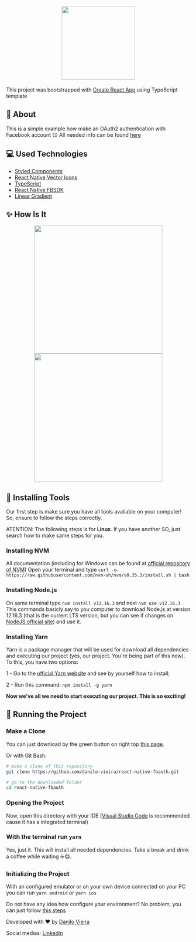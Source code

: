 <h1 align="center">
  <img height="200px" src="https://ik.imagekit.io/danilovieira/fbauth-icon_uvJqeTDqh.jpg" alt="">
</h1>


This project was bootstrapped with [Create React App](https://github.com/facebook/create-react-app) using TypeScript template

## 📝 About

This is a simple example how make an OAuth2 authentication with Facebook account 😉
All needed info can be found [here](https://github.com/Facebook/react-native-fbsdk)

## 💻 Used Technologies

* [Styled Components](https://styled-components.com/)
* [React Native Vector Icons](https://github.com/oblador/react-native-vector-icons)
* [TypeScript](https://www.typescriptlang.org/)
* [React Native FBSDK](https://github.com/Facebook/react-native-fbsdk)
* [Linear Gradient](https://github.com/react-native-community/react-native-linear-gradient)

## ✨ How Is It 
<div align="center">
  <img src="https://ik.imagekit.io/danilovieira/fbauth-1_kTlZ_dbof.png" width="350" >
  <img src="https://ik.imagekit.io/danilovieira/fbauth-2_yxonLkcSy.png" width="350" >
</div>

## 🤭 Installing Tools

Our first step is make sure you have all tools avaliable on your computer!
So, ensure to follow the steps correctly.

ATENTION: The following steps is for **Linux**. If you have another SO, just search how to make same steps for you.

### **Installing NVM**

  All documentation (including for Windows can be found at [official repository of NVM](https://github.com/nvm-sh/nvm#installing-and-updating))
  Open your terminal and type `curl -o- https://raw.githubusercontent.com/nvm-sh/nvm/v0.35.3/install.sh | bash`

### **Installing Node.js**

  On same terminal type `nvm install v12.16.3` and next `nvm use v12.16.3`
  This commands basicly say to you computer to download Node.js at version 12.16.3 (that is the current LTS version, but you can see if changes on [NodeJS official site](https://nodejs.org/en/)) and use it.

### **Installing Yarn**

  Yarn is a package manager that will be used for download all dependencies and executing our project (yes, our project. You're being part of this now).
  To this, you have two options:

  1 - Go to the [official Yarn website](https://yarnpkg.com/) and see by yourself how to install;

  2 - Run this command: `npm install -g yarn`

  **Now we've all we need to start executing our project. This is so exciting!**

## 🚀 **Running the Project**

### Make a Clone

  You can just download by the green button on right top [this page](https://github.com/danilo-vieira/react-native-fbauth).

  Or with Git Bash:

  ```bash
  # make a clone of this repository
  git clone https://github.com/danilo-vieira/react-native-fbauth.git

  # go to the downloaded folder
  cd react-native-fbauth
  ```

### **Opening the Project**

  Now, open this directory with your IDE ([Visual Studio Code](https://code.visualstudio.com/) is recommended cause it has a integrated terminal)

### **With the terminal run `yarn`**

  Yes, just it. This will install all needed dependencies. Take a break and drink a coffee while waiting ☕😋.

### **Initializing the Project**

With an configured emulator or on your own device connected on your PC you can run `yarn android` or `yarn ios`

Do not have any idea how configure your environment? No problem, you can just follow [this steps](https://react-native.rocketseat.dev/)

Developed with ❤ by [Danilo Vieira](https://github.com/danilo-vieira/)

Social medias:
[Linkedin](https://www.linkedin.com/in/vieira-danilo/)
